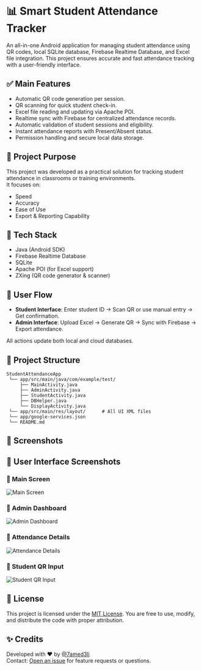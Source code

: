 
# 📊 Smart Student Attendance Tracker

An all-in-one Android application for managing student attendance using QR codes, local SQLite database, Firebase Realtime Database, and Excel file integration. This project ensures accurate and fast attendance tracking with a user-friendly interface.

## ✅ Main Features
- Automatic QR code generation per session.
- QR scanning for quick student check-in.
- Excel file reading and updating via Apache POI.
- Realtime sync with Firebase for centralized attendance records.
- Automatic validation of student sessions and eligibility.
- Instant attendance reports with Present/Absent status.
- Permission handling and secure local data storage.

## 🎯 Project Purpose
This project was developed as a practical solution for tracking student attendance in classrooms or training environments.  
It focuses on:
- Speed
- Accuracy
- Ease of Use
- Export & Reporting Capability

## 🧰 Tech Stack
- Java (Android SDK)
- Firebase Realtime Database
- SQLite
- Apache POI (for Excel support)
- ZXing (QR code generator & scanner)

## 🔄 User Flow
- **Student Interface**: Enter student ID → Scan QR or use manual entry → Get confirmation.
- **Admin Interface**: Upload Excel → Generate QR → Sync with Firebase → Export attendance.

All actions update both local and cloud databases.

## 📁 Project Structure
```
StudentAttendanceApp
 └── app/src/main/java/com/example/test/
     ├── MainActivity.java
     ├── AdminActivity.java
     ├── StudentActivity.java
     ├── DBHelper.java
     └── DisplayActivity.java
 └── app/src/main/res/layout/      # All UI XML files
 └── app/google-services.json
 └── README.md
```

## 📸 Screenshots
## 📱 User Interface Screenshots

### 🔹 Main Screen
![Main Screen](https://github.com/user-attachments/assets/e651c45a-5dd3-4ccf-aaa2-1874a781a6b5)

### 🔹 Admin Dashboard
![Admin Dashboard](https://github.com/user-attachments/assets/bba6d66b-6463-44c5-b641-7e4e64d8634e)

### 🔹 Attendance Details
![Attendance Details](https://github.com/user-attachments/assets/36d9cd88-66f2-43d4-89f1-2ad13177a0fe)

### 🔹 Student QR Input
![Student QR Input](https://github.com/user-attachments/assets/0b85c7f2-bf37-4105-94ec-12c580fc44cb)

## 🪪 License
This project is licensed under the [MIT License](https://opensource.org/licenses/MIT). You are free to use, modify, and distribute the code with proper attribution.

## ✨ Credits
Developed with ❤️ by [@7amed3li](https://github.com/7amed3li)  
Contact: [Open an issue](https://github.com/7amed3li/student-attendance-tracker/issues) for feature requests or questions.
